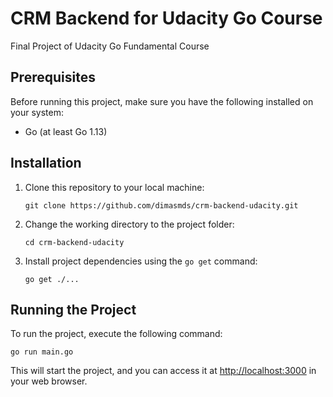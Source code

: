 # CRM Backend for Udacity Go Course

Final Project of Udacity Go Fundamental Course

## Prerequisites

Before running this project, make sure you have the following installed on your system:

- Go (at least Go 1.13)

## Installation

1. Clone this repository to your local machine:

   ```shell
   git clone https://github.com/dimasmds/crm-backend-udacity.git
   ```

2. Change the working directory to the project folder:

   ```shell
   cd crm-backend-udacity
   ```

3. Install project dependencies using the `go get` command:

   ```shell
   go get ./...
   ```

## Running the Project

To run the project, execute the following command:

```shell
go run main.go
```

This will start the project, and you can access it at [http://localhost:3000](http://localhost:3000) in your web browser.
